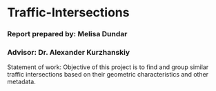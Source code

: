 # Traffic-Intersections

### Report prepared by: Melisa Dundar

### Advisor: Dr. Alexander Kurzhanskiy

Statement of work: Objective of this project is to find and group similar traffic intersections based on their geometric characteristics and other metadata.

